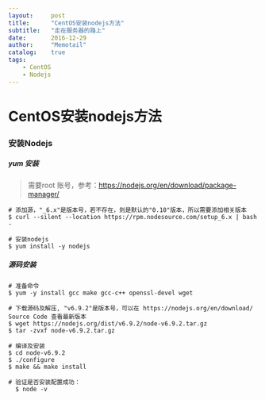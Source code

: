```yaml
---
layout:     post
title:      "CentOS安装nodejs方法"
subtitle:   "走在服务器的路上"
date:       2016-12-29
author:     "Memotail"
catalog:    true
tags:
    - CentOS
    - Nodejs
---
```


# CentOS安装nodejs方法

### 安装Nodejs

##### yum 安装
  > 需要root 账号，参考：<https://nodejs.org/en/download/package-manager/>

  ```shell
  # 添加源，"_6.x"是版本号，若不存在，则是默认的"0.10"版本，所以需要添加相关版本
  $ curl --silent --location https://rpm.nodesource.com/setup_6.x | bash - 

  # 安装nodejs
  $ yum install -y nodejs
  ```


##### 源码安装

  ```shell
  # 准备命令
  $ yum -y install gcc make gcc-c++ openssl-devel wget  
  
  # 下载源码及解压, "v6.9.2"是版本号，可以在 https://nodejs.org/en/download/ Source Code 查看最新版本
  $ wget https://nodejs.org/dist/v6.9.2/node-v6.9.2.tar.gz   
  $ tar -zvxf node-v6.9.2.tar.gz

  # 编译及安装
  $ cd node-v6.9.2
  $ ./configure
  $ make && make install

  # 验证是否安装配置成功：
    $ node -v
  ```

